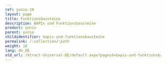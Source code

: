 ```yaml
---
ref: yunio-10
layout: page
title: Funktionsbausteine
description: BAPIs und Funktionsbausteine
product: yunio
parent: yunio
childidentifier: bapis-und-funktionsbausteine
permalink: /:collection/:path
weight: 18
lang: de_DE
old_url: /Xtract-Universal-DE/default.aspx?pageid=bapis-und-funktionsbausteine
---
```


